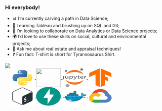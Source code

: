 ### Hi everybody!

- 📊 I’m currently carving a path in Data Science;
- 🌱 Learning Tableau and brushing up on SQL and Git;
- 🤝 I’m looking to collaborate on Data Analytics or Data Science projects;
- 🌍 I’d love to use these skills on social, cultural and environmental projects;
- 💬 Ask me about real estate and appraisal techniques!
- ❓ Fun fact: T-shirt is short for Tyrannosaurus Shirt.

<div align="center">
  <a href="https://github.com/ruicruzeiro">
  <img height="180em" src="https://github-readme-stats.vercel.app/api?username=ruicruzeiro&show_icons=true&theme=light&include_all_commits=true&count_private=true" align="left"/>
</div>

<div style="display: inline_block"><br>
  <img align="center" height="60" width="80" src="https://raw.githubusercontent.com/devicons/devicon/master/icons/python/python-original.svg">
  <img align="center" height="60" width="80" src="https://cdn.jsdelivr.net/gh/devicons/devicon/icons/pandas/pandas-original-wordmark.svg" />
  <img align="center" height="60" width="80" src="https://github.com/devicons/devicon/blob/v2.15.1/icons/jupyter/jupyter-original-wordmark.svg" />
  <img align="center" height="60" width="80" src="https://github.com/devicons/devicon/blob/master/icons/tensorflow/tensorflow-original.svg"/>
  <br>
  <img align="center" height="60" width="80" src="https://github.com/devicons/devicon/blob/master/icons/bash/bash-original.svg">
  <img align="center" height="60" width="80" src="https://github.com/devicons/devicon/blob/master/icons/fastapi/fastapi-original.svg">
  <img align="center" height="60" width="80" src="https://github.com/devicons/devicon/blob/master/icons/docker/docker-original.svg">
  <img align="center" height="60" width="80" src="https://github.com/devicons/devicon/blob/master/icons/googlecloud/googlecloud-original.svg">  
  
  
</div>


